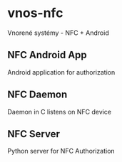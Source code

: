 # vnos-nfc
Vnorené systémy - NFC + Android

## NFC Android App
 Android application for authorization
 
## NFC Daemon
 Daemon in C listens on NFC device

## NFC Server
 Python server for NFC Authorization
